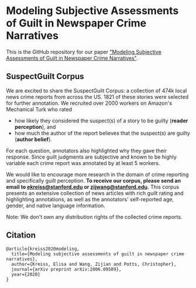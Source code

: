 # Modeling Subjective Assessments of Guilt in Newspaper Crime Narratives

This is the GitHub repository for our paper ["Modeling Subjective Assessments of Guilt in Newspaper Crime Narratives"](https://arxiv.org/abs/2006.09589). 

## SuspectGuilt Corpus

We are excited to share the SuspectGuilt Corpus: a collection of 474k local news crime reports from across the US. 1821 of these stories were selected for further annotation. We recruited over 2000 workers on Amazon's Mechanical Turk who rated 

* how likely they considered the suspect(s) of a story to be guilty (**reader perception**), and 
* how much the author of the report believes that the suspect(s) are guilty (**author belief**). 

For each question, annotators also highlighted why they gave their response. Since guilt judgments are subjective and known to be highly variable each crime report was annotated by at least 5 workers.

We would like to encourage more research in the domain of crime reporting and specifically guilt perception. **To receive our corpus, please send an email to ekreiss@stanford.edu or zijwang@stanford.edu.** This corpus presents an extensive collection of news articles with rich guilt rating and highlighting annotations, as well as the annotators' self-reported age, gender, and native language information. 

Note: We don't own any distribution rights of the collected crime reports.

## Citation

```
@article{kreiss2020modeling,
  title={Modeling subjective assessments of guilt in newspaper crime narratives},
  author={Kreiss, Elisa and Wang, Zijian and Potts, Christopher},
  journal={arXiv preprint arXiv:2006.09589},
  year={2020}
}
```